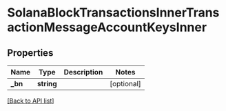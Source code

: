 # SolanaBlockTransactionsInnerTransactionMessageAccountKeysInner

## Properties

Name | Type | Description | Notes
------------ | ------------- | ------------- | -------------
**_bn** | **string** |  | [optional]

[[Back to API list]](../../README.md#api-endpoints)
